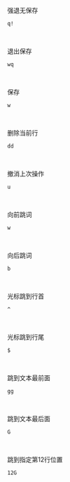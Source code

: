 强退无保存

```
q!
``` 

<br>

退出保存

```
wq
```

<br>

保存

```
w
```

<br>

删除当前行

```
dd
```

<br>

撤消上次操作

```
u
```

<br>

向前跳词

```
w
```

<br>

向后跳词

```
b
```

<br>

光标跳到行首

```
^
```

<br>

光标跳到行尾

```
$
```

<br>

跳到文本最前面

```
gg
```

<br>

跳到文本最后面

```
G
```

<br>

跳到指定第12行位置

```
12G
```
